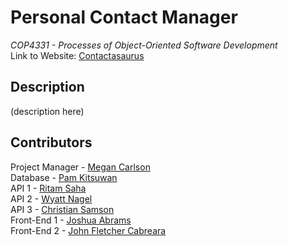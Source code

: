 # Personal Contact Manager
*COP4331 - Processes of Object-Oriented Software Development*
<br> Link to Website: [Contactasaurus](http://contactasaurus.com/)

## Description
(description here)

## Contributors
Project Manager - [Megan Carlson](https://github.com/meglc)
<br> Database - [Pam Kitsuwan](https://github.com/sspamss)
<br> API 1 - [Ritam Saha](https://github.com/riptam)
<br> API 2 - [Wyatt Nagel](https://github.com/nagelwy)
<br> API 3 - [Christian Samson](https://github.com/rewindnuclear)
<br> Front-End 1 - [Joshua Abrams](https://github.com/j-b-rams)
<br> Front-End 2 - [John Fletcher Cabreara](johncabrera77)
